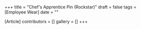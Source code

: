 +++
title = "Chef's Apprentice Pin (Rockstar)"
draft = false
tags = [Employee Wear]
date = ""

[Article]
contributors = []
gallery = []
+++